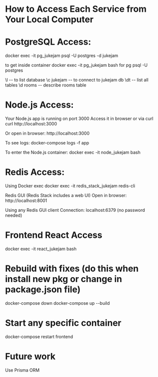 # How to Access Each Service from Your Local Computer

# PostgreSQL Access:
docker exec -it pg_jukejam psql -U postgres -d jukejam

to get inside container 
docker exec -it pg_jukejam bash
for pg 
psql -U postgres

\l -- to list database
\c jukejam -- to connect to jukejam db
\dt      -- list all tables
\d rooms -- describe rooms table

# Node.js Access:
Your Node.js app is running on port 3000
Access it in browser or via curl
curl http://localhost:3000

Or open in browser:
http://localhost:3000

To see logs:
docker-compose logs -f app

To enter the Node.js container:
docker exec -it node_jukejam bash


# Redis Access:

Using Docker exec
docker exec -it redis_stack_jukejam redis-cli

Redis GUI (Redis Stack includes a web UI)
Open in browser: http://localhost:8001

Using any Redis GUI client
Connection: localhost:6379 (no password needed)

# Frontend React Access
docker exec -it react_jukejam bash

#  Rebuild with fixes (do this when install new pkg or change in package.json file)
docker-compose down
docker-compose up --build

# Start any specific container
docker-compose restart frontend   

# Future work
Use Prisma ORM